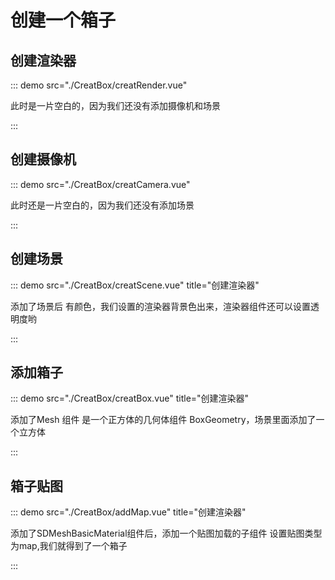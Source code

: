 # 创建一个箱子

## 创建渲染器
::: demo src="./CreatBox/creatRender.vue" 

此时是一片空白的，因为我们还没有添加摄像机和场景

:::

## 创建摄像机
::: demo src="./CreatBox/creatCamera.vue" 

此时还是一片空白的，因为我们还没有添加场景

:::

## 创建场景
::: demo src="./CreatBox/creatScene.vue" title="创建渲染器"

添加了场景后 有颜色，我们设置的渲染器背景色出来，渲染器组件还可以设置透明度哟

:::
## 添加箱子
::: demo src="./CreatBox/creatBox.vue" title="创建渲染器"

添加了Mesh 组件 是一个正方体的几何体组件 BoxGeometry，场景里面添加了一个立方体

:::

## 箱子贴图 
::: demo src="./CreatBox/addMap.vue" title="创建渲染器"

添加了SDMeshBasicMaterial组件后，添加一个贴图加载的子组件 设置贴图类型为map,我们就得到了一个箱子

:::

